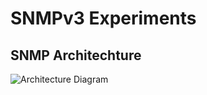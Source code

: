 # SNMPv3 Experiments

## SNMP Architechture
![Architecture Diagram](https://github.com/sumedhak27/cortx-experiments/blob/EOS-11060-Mellanox_SN2100_monitoring_using_SNMPv3/SNMPv3/docs/Snmp_architechture.png)
